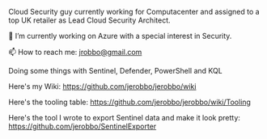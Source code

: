 Cloud Security guy currently working for Computacenter and assigned to a top UK retailer as Lead Cloud Security Architect.

🔭 I’m currently working on Azure with a special interest in Security.

📫 How to reach me: jrobbo@gmail.com

Doing some things with Sentinel, Defender, PowerShell and KQL



Here's my Wiki: https://github.com/jerobbo/jerobbo/wiki

Here's the tooling table: https://github.com/jerobbo/jerobbo/wiki/Tooling

Here's the tool I wrote to export Sentinel data and make it look pretty: https://github.com/jerobbo/SentinelExporter

